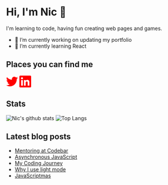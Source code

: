 # Hi, I'm Nic 👋

I'm learning to code, having fun creating web pages and games.

- 🔭 I’m currently working on updating my portfolio
- 🌱 I’m currently learning React

## Places you can find me

[<img height="32" width="32" alt="Twitter" src="images/twitter.svg" />](https://www.twitter.com/nicm4242) [<img height="32" width="32" alt="LinkedIn" src="images/linkedin.svg" />](https://www.linkedin.com/in/nicmayer42/)

## Stats

![Nic's github stats](https://github-readme-stats.vercel.app/api?username=nicm42&show_icons=true&theme=monokai&hide=issues,contribs&hide_rank=true) ![Top Langs](https://github-readme-stats.vercel.app/api/top-langs/?username=nicm42&layout=compact)

## Latest blog posts

<!-- HASHNODE:START -->
- [Mentoring at Codebar](https://nicm42.hashnode.dev/mentoring-at-codebar)
- [Asynchronous JavaScript](https://nicm42.hashnode.dev/asynchronous-javascript)
- [My Coding Journey](https://nicm42.hashnode.dev/my-coding-journey)
- [Why I use light mode](https://nicm42.hashnode.dev/why-i-use-light-mode)
- [JavaScriptmas](https://nicm42.hashnode.dev/javascriptmas)
<!-- HASHNODE:END -->

<!-- **nicm42/nicm42** is a ✨ _special_ ✨ repository because its `README.md` (this file) appears on your GitHub profile.

Here are some ideas to get you started:

- 🔭 I’m currently working on ...
- 🌱 I’m currently learning ...
- 👯 I’m looking to collaborate on ...
- 🤔 I’m looking for help with ...
- 💬 Ask me about ...
- 📫 How to reach me: ...
- 😄 Pronouns: ...
- ⚡ Fun fact: ...
-->
